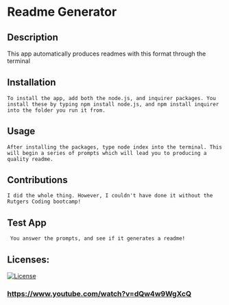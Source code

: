 
# Readme Generator

 ## Description 
   This app automatically produces readmes with this format through the terminal

 ## Installation 
    To install the app, add both the node.js, and inquirer packages. You install these by typing npm install node.js, and npm install inquirer into the folder you run it from.

## Usage 
    After installing the packages, type node index into the terminal. This will begin a series of prompts which will lead you to producing a quality readme.

## Contributions 
    I did the whole thing. However, I couldn't have done it without the Rutgers Coding bootcamp!
    
## Test App 
     You answer the prompts, and see if it generates a readme!
## Licenses:

[![License](https://img.shields.io/badge/Example-Good-green)](https://www.youtube.com/watch?v=dQw4w9WgXcQ)
     
 ### https://www.youtube.com/watch?v=dQw4w9WgXcQ
